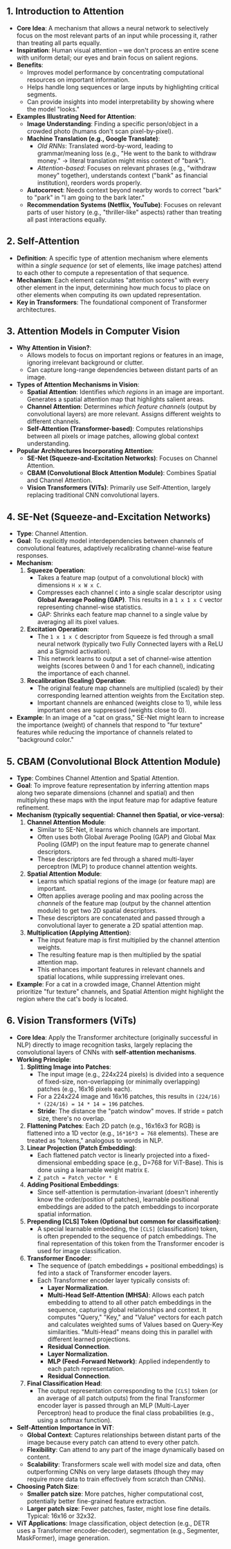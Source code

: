 ## 1. Introduction to Attention
- **Core Idea**: A mechanism that allows a neural network to selectively focus on the most relevant parts of an input while processing it, rather than treating all parts equally.
- **Inspiration**: Human visual attention – we don't process an entire scene with uniform detail; our eyes and brain focus on salient regions.
- **Benefits**:
	- Improves model performance by concentrating computational resources on important information.
	- Helps handle long sequences or large inputs by highlighting critical segments.
	- Can provide insights into model interpretability by showing where the model "looks."
- **Examples Illustrating Need for Attention**:
	- **Image Understanding**: Finding a specific person/object in a crowded photo (humans don't scan pixel-by-pixel).
	- **Machine Translation (e.g., Google Translate)**:
		- *Old RNNs*: Translated word-by-word, leading to grammar/meaning loss (e.g., "He went to the bank to withdraw money." -> literal translation might miss context of "bank").
		- *Attention-based*: Focuses on relevant phrases (e.g., "withdraw money" together), understands context ("bank" as financial institution), reorders words properly.
	- **Autocorrect**: Needs context beyond nearby words to correct "bark" to "park" in "I am going to the bark later."
	- **Recommendation Systems (Netflix, YouTube)**: Focuses on relevant parts of user history (e.g., "thriller-like" aspects) rather than treating all past interactions equally.

## 2. Self-Attention
- **Definition**: A specific type of attention mechanism where elements within a *single sequence* (or set of elements, like image patches) attend to each other to compute a representation of that sequence.
- **Mechanism**: Each element calculates "attention scores" with every other element in the input, determining how much focus to place on other elements when computing its own updated representation.
- **Key in Transformers**: The foundational component of Transformer architectures.

## 3. Attention Models in Computer Vision
- **Why Attention in Vision?**:
	- Allows models to focus on important regions or features in an image, ignoring irrelevant background or clutter.
	- Can capture long-range dependencies between distant parts of an image.
- **Types of Attention Mechanisms in Vision**:
	- **Spatial Attention**: Identifies *which regions* in an image are important. Generates a spatial attention map that highlights salient areas.
	- **Channel Attention**: Determines *which feature channels* (output by convolutional layers) are more relevant. Assigns different weights to different channels.
	- **Self-Attention (Transformer-based)**: Computes relationships between all pixels or image patches, allowing global context understanding.
- **Popular Architectures Incorporating Attention**:
	- **SE-Net (Squeeze-and-Excitation Networks)**: Focuses on Channel Attention.
	- **CBAM (Convolutional Block Attention Module)**: Combines Spatial and Channel Attention.
	- **Vision Transformers (ViTs)**: Primarily use Self-Attention, largely replacing traditional CNN convolutional layers.

## 4. SE-Net (Squeeze-and-Excitation Networks)
- **Type**: Channel Attention.
- **Goal**: To explicitly model interdependencies between channels of convolutional features, adaptively recalibrating channel-wise feature responses.
- **Mechanism**:
	1.  **Squeeze Operation**:
		- Takes a feature map (output of a convolutional block) with dimensions `H x W x C`.
		- Compresses each channel `C` into a single scalar descriptor using **Global Average Pooling (GAP)**. This results in a `1 x 1 x C` vector representing channel-wise statistics.
		- GAP: Shrinks each feature map channel to a single value by averaging all its pixel values.
	2.  **Excitation Operation**:
		- The `1 x 1 x C` descriptor from Squeeze is fed through a small neural network (typically two Fully Connected layers with a ReLU and a Sigmoid activation).
		- This network learns to output a set of channel-wise attention weights (scores between 0 and 1 for each channel), indicating the importance of each channel.
	3.  **Recalibration (Scaling) Operation**:
		- The original feature map channels are multiplied (scaled) by their corresponding learned attention weights from the Excitation step.
		- Important channels are enhanced (weights close to 1), while less important ones are suppressed (weights close to 0).
- **Example**: In an image of a "cat on grass," SE-Net might learn to increase the importance (weight) of channels that respond to "fur texture" features while reducing the importance of channels related to "background color."

## 5. CBAM (Convolutional Block Attention Module)
- **Type**: Combines Channel Attention and Spatial Attention.
- **Goal**: To improve feature representation by inferring attention maps along two separate dimensions (channel and spatial) and then multiplying these maps with the input feature map for adaptive feature refinement.
- **Mechanism (typically sequential: Channel then Spatial, or vice-versa)**:
	1.  **Channel Attention Module**:
		- Similar to SE-Net, it learns which channels are important.
		- Often uses both Global Average Pooling (GAP) and Global Max Pooling (GMP) on the input feature map to generate channel descriptors.
		- These descriptors are fed through a shared multi-layer perceptron (MLP) to produce channel attention weights.
	2.  **Spatial Attention Module**:
		- Learns which spatial regions of the image (or feature map) are important.
		- Often applies average pooling and max pooling across the *channels* of the feature map (output by the channel attention module) to get two 2D spatial descriptors.
		- These descriptors are concatenated and passed through a convolutional layer to generate a 2D spatial attention map.
	3.  **Multiplication (Applying Attention)**:
		- The input feature map is first multiplied by the channel attention weights.
		- The resulting feature map is then multiplied by the spatial attention map.
		- This enhances important features in relevant channels and spatial locations, while suppressing irrelevant ones.
- **Example**: For a cat in a crowded image, Channel Attention might prioritize "fur texture" channels, and Spatial Attention might highlight the region where the cat's body is located.

## 6. Vision Transformers (ViTs)
- **Core Idea**: Apply the Transformer architecture (originally successful in NLP) directly to image recognition tasks, largely replacing the convolutional layers of CNNs with **self-attention mechanisms**.
- **Working Principle**:
	1.  **Splitting Image into Patches**:
		- The input image (e.g., 224x224 pixels) is divided into a sequence of fixed-size, non-overlapping (or minimally overlapping) patches (e.g., 16x16 pixels each).
		- For a 224x224 image and 16x16 patches, this results in `(224/16) * (224/16) = 14 * 14 = 196` patches.
		- **Stride**: The distance the "patch window" moves. If stride = patch size, there's no overlap.
	2.  **Flattening Patches**: Each 2D patch (e.g., 16x16x3 for RGB) is flattened into a 1D vector (e.g., `16*16*3 = 768` elements). These are treated as "tokens," analogous to words in NLP.
	3.  **Linear Projection (Patch Embedding)**:
		- Each flattened patch vector is linearly projected into a fixed-dimensional embedding space (e.g., D=768 for ViT-Base). This is done using a learnable weight matrix `E`.
		- `Z_patch = Patch_vector * E`
	4.  **Adding Positional Embeddings**:
		- Since self-attention is permutation-invariant (doesn't inherently know the order/position of patches), learnable positional embeddings are added to the patch embeddings to incorporate spatial information.
	5.  **Prepending [CLS] Token (Optional but common for classification)**:
		- A special learnable embedding, the `[CLS]` (classification) token, is often prepended to the sequence of patch embeddings. The final representation of this token from the Transformer encoder is used for image classification.
	6.  **Transformer Encoder**:
		- The sequence of (patch embeddings + positional embeddings) is fed into a stack of Transformer encoder layers.
		- Each Transformer encoder layer typically consists of:
			- **Layer Normalization**.
			- **Multi-Head Self-Attention (MHSA)**: Allows each patch embedding to attend to all other patch embeddings in the sequence, capturing global relationships and context. It computes "Query," "Key," and "Value" vectors for each patch and calculates weighted sums of Values based on Query-Key similarities. "Multi-Head" means doing this in parallel with different learned projections.
			- **Residual Connection**.
			- **Layer Normalization**.
			- **MLP (Feed-Forward Network)**: Applied independently to each patch representation.
			- **Residual Connection**.
	7.  **Final Classification Head**:
		- The output representation corresponding to the `[CLS]` token (or an average of all patch outputs) from the final Transformer encoder layer is passed through an MLP (Multi-Layer Perceptron) head to produce the final class probabilities (e.g., using a softmax function).
- **Self-Attention Importance in ViT**:
	- **Global Context**: Captures relationships between distant parts of the image because every patch can attend to every other patch.
	- **Flexibility**: Can attend to any part of the image dynamically based on content.
	- **Scalability**: Transformers scale well with model size and data, often outperforming CNNs on very large datasets (though they may require more data to train effectively from scratch than CNNs).
- **Choosing Patch Size**:
	- **Smaller patch size**: More patches, higher computational cost, potentially better fine-grained feature extraction.
	- **Larger patch size**: Fewer patches, faster, might lose fine details. Typical: 16x16 or 32x32.
- **ViT Applications**: Image classification, object detection (e.g., DETR uses a Transformer encoder-decoder), segmentation (e.g., Segmenter, MaskFormer), image generation.
